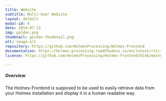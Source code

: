 ```yaml
---
title: Website
subtitle: Multi-User Website
layout: default
modal-id: 6
date: 2014-07-13
img: golden.png
thumbnail: golden-thumbnail.png
alt: image-alt
repository: https://github.com/HolmesProcessing/Holmes-Frontend
documentation: https://holmes-processing.readthedocs.io/en/latest/rst/installation/index.html
license: https://github.com/HolmesProcessing/Holmes-Frontend/blob/master/LICENSE

---
```


##### Overview
The Holmes-Frontend is supposed to be used to easily retrieve data from your Holmes installation and display it in a human readable way.
